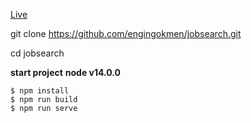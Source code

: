 [Live](https://jobsearch3.herokuapp.com/)

git clone https://github.com/engingokmen/jobsearch.git

cd jobsearch

__start project__
__node v14.0.0__

```shell
$ npm install
$ npm run build
$ npm run serve
```